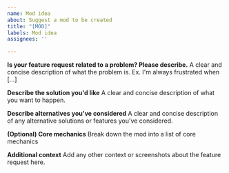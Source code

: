 ```yaml
---
name: Mod idea
about: Suggest a mod to be created
title: "[MOD]"
labels: Mod idea
assignees: ''

---
```


**Is your feature request related to a problem? Please describe.**
A clear and concise description of what the problem is. Ex. I'm always frustrated when [...]

**Describe the solution you'd like**
A clear and concise description of what you want to happen.

**Describe alternatives you've considered**
A clear and concise description of any alternative solutions or features you've considered.

**(Optional) Core mechanics**
Break down the mod into a list of core mechanics

**Additional context**
Add any other context or screenshots about the feature request here.
